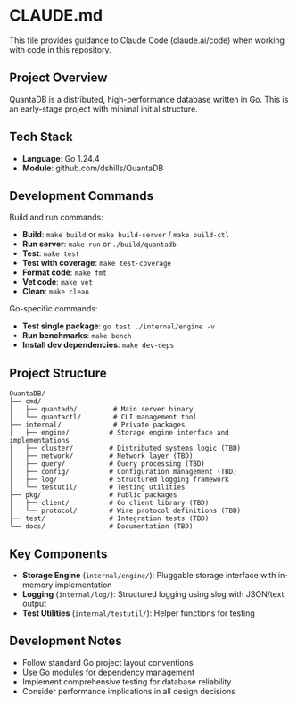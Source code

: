 # CLAUDE.md

This file provides guidance to Claude Code (claude.ai/code) when working with code in this repository.

## Project Overview

QuantaDB is a distributed, high-performance database written in Go. This is an early-stage project with minimal initial structure.

## Tech Stack

- **Language**: Go 1.24.4
- **Module**: github.com/dshills/QuantaDB

## Development Commands

Build and run commands:
- **Build**: `make build` or `make build-server` / `make build-ctl`
- **Run server**: `make run` or `./build/quantadb`
- **Test**: `make test`
- **Test with coverage**: `make test-coverage`
- **Format code**: `make fmt`
- **Vet code**: `make vet`
- **Clean**: `make clean`

Go-specific commands:
- **Test single package**: `go test ./internal/engine -v`
- **Run benchmarks**: `make bench`
- **Install dev dependencies**: `make dev-deps`

## Project Structure

```
QuantaDB/
├── cmd/
│   ├── quantadb/         # Main server binary
│   └── quantactl/        # CLI management tool
├── internal/             # Private packages
│   ├── engine/          # Storage engine interface and implementations
│   ├── cluster/         # Distributed systems logic (TBD)
│   ├── network/         # Network layer (TBD)
│   ├── query/           # Query processing (TBD)
│   ├── config/          # Configuration management (TBD)
│   ├── log/             # Structured logging framework
│   └── testutil/        # Testing utilities
├── pkg/                 # Public packages
│   ├── client/          # Go client library (TBD)
│   └── protocol/        # Wire protocol definitions (TBD)
├── test/                # Integration tests (TBD)
└── docs/                # Documentation (TBD)
```

## Key Components

- **Storage Engine** (`internal/engine/`): Pluggable storage interface with in-memory implementation
- **Logging** (`internal/log/`): Structured logging using slog with JSON/text output
- **Test Utilities** (`internal/testutil/`): Helper functions for testing

## Development Notes

- Follow standard Go project layout conventions
- Use Go modules for dependency management
- Implement comprehensive testing for database reliability
- Consider performance implications in all design decisions